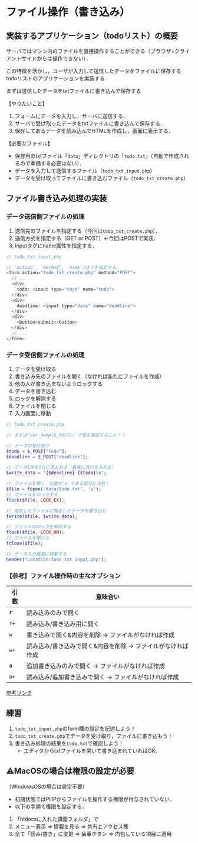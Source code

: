 # ファイル操作（書き込み）

## 実装するアプリケーション（todoリスト）の概要

サーバではマシン内のファイルを直接操作することができる（ブラウザ=クライアントサイドからは操作できない）．

この特徴を活かし，ユーザが入力して送信したデータをファイルに保存するtodoリストのアプリケーションを実装する．

まずは送信したデータをtxtファイルに書き込んで保存する

【やりたいこと】

1. フォームにデータを入力し，サーバに送信する．
2. サーバで受け取ったデータをtxtファイルに書き込んで保存する．
3. 保存してあるデータを読み込んでHTMLを作成し，画面に表示する．

【必要なファイル】

- 保存用のtxtファイル「`data`」ディレクトリの「`todo.txt`」（自動で作成されるので準備する必要はない）．
- データを入力して送信するファイル（`todo_txt_input.php`）
- データを受け取ってファイルに書き込むファイル（`todo_txt_create.php`）


## ファイル書き込み処理の実装

### データ送信側ファイルの処理

1. 送信先のファイルを指定する（今回は`todo_txt_create.php`）．
2. 送信方式を指定する（GET or POST）←今回はPOSTで実装．
3. inputタグにname属性を指定する．

```php
// todo_txt_input.php

// `action`, `method`, `name`の3つを指定する．
<form action="todo_txt_create.php" method="POST">
  // ...
  <div>
    todo: <input type="text" name="todo">
  </div>
  <div>
    deadline: <input type="date" name="deadline">
  </div>
  <div>
    <button>submit</button>
  </div>
  // ...
</form>
```

### データ受信側ファイルの処理

1. データを受け取る
2. 書き込み先のファイルを開く（なければ新たにファイルを作成）
3. 他の人が書き込まないようロックする
4. データを書き込む
5. ロックを解除する
6. ファイルを閉じる
7. 入力画面に移動

```php
// todo_txt_create.php

// まずは`var_dump($_POST);`で値を確認すること！！

// データの受け取り
$todo = $_POST["todo"];
$deadline = $_POST["deadline"];

// データ1件を1行にまとめる（最後に改行を入れる）
$write_data = "{$deadline} {$todo}\n";

// ファイルを開く．引数が`a`である部分に注目！
$file = fopen('data/todo.txt', 'a');
// ファイルをロックする
flock($file, LOCK_EX);

// 指定したファイルに指定したデータを書き込む
fwrite($file, $write_data);

// ファイルのロックを解除する
flock($file, LOCK_UN);
// ファイルを閉じる
fclose($file);

// データ入力画面に移動する
header("Location:todo_txt_input.php");

```

### 【参考】ファイル操作時の主なオプション

|引数|意味合い|
|---|---|
|**`r`**|読み込みのみで開く|
|`r+`|読み込み/書き込み用に開く|
|`w`|書き込みで開く&内容を削除 → ファイルがなければ作成|
|`w+`|読み込み/書き込みで開く&内容を削除 → ファイルがなければ作成|
|**`a`**|追加書き込みのみで開く → ファイルがなければ作成|
|`a+`|読み込み/追加書き込みで開く → ファイルがなければ作成|

[参考リンク](https://www.php.net/manual/ja/function.fopen.php)


## 練習

1. `todo_txt_input.php`のform欄の設定を記述しよう！
2. `todo_txt_create.php`でデータを受け取り，ファイルに書き込もう！
3. 書き込み処理の結果を`todo.txt`で確認しよう！
    - エディタからtxtファイルを開いて書き込まれていればOK．

## ⚠MacOSの場合は権限の設定が必要

（WindowsOSの場合は設定不要）

- 初期状態ではPHPからファイルを操作する権限が付与されていない．
- 以下の手順で権限を設定する．

1. 「htdocsに入れた講義フォルダ」で
2. メニュー表示 => 情報を見る => 共有とアクセス権
3. 全て「読み/書き」に変更 => 歯車ボタン => 内包している項目に適用

